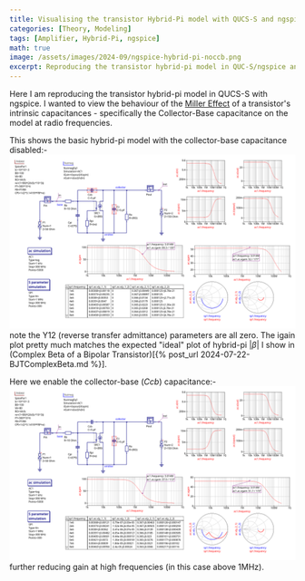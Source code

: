 ```yaml
---
title: Visualising the transistor Hybrid-Pi model with QUCS-S and ngspice
categories: [Theory, Modeling]
tags: [Amplifier, Hybrid-Pi, ngspice]
math: true
image: /assets/images/2024-09/ngspice-hybrid-pi-noccb.png
excerpt: Reproducing the transistor hybrid-pi model in QUC-S/ngspice and modelling the collector-base capacitance feedback (aka the Miller Effect)
---
```


Here I am reproducing the transistor hybrid-pi model in QUCS-S with ngspice.  I wanted to view the behaviour of the [Miller Effect](https://en.wikipedia.org/wiki/Miller_effect) of a transistor's intrinsic capacitances - specifically the Collector-Base capacitance on the model at radio frequencies.

This shows the basic hybrid-pi model with the collector-base capacitance disabled:-
![The Hybrid-Pi model without collector-base capacitance](/assets/images/2024-09/ngspice-hybrid-pi-noccb.png)
note the Y12 (reverse transfer admittance) parameters are all zero.  The igain plot pretty much matches the expected "ideal" plot of hybrid-pi $|\beta|$ I show in (Complex Beta of a Bipolar Transistor)[{% post_url 2024-07-22-BJTComplexBeta.md %}].

Here we enable the collector-base (_Ccb_) capacitance:-
![The Hybrid-Pi model with collector-base capacitance](/assets/images/2024-09/ngspice-hybrid-pi-ccb.png)
further reducing gain at high frequencies (in this case above 1MHz).

